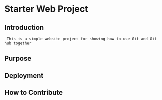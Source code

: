 # Starter Web Project

## Introduction
     This is a simple website project for showing how to use Git and Git hub together

## Purpose

## Deployment

## How to Contribute